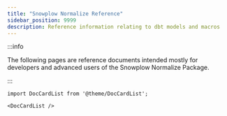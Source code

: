 ```yaml
---
title: "Snowplow Normalize Reference"
sidebar_position: 9999
description: Reference information relating to dbt models and macros
---
```


:::info

The following pages are reference documents intended mostly for developers and advanced users of the Snowplow Normalize Package.

:::

```mdx-code-block
import DocCardList from '@theme/DocCardList';

<DocCardList />
```
